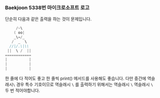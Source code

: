 ###  Baekjoon 5338번 마이크로소프트 로고

단순히 다음과 같은 출력을 하는 것이 문제입니다.

```swift
     /~\
    ( oo|
    _\=/_
   /  _  \
  //|/.\|\\
 ||  \ /  ||
============
|          |
|          |
|          |
```

한 줄에 다 적어도 좋고 한 줄씩 print() 메서드를 사용해도 좋습니다. 다만 중간에 역슬래시`\` 경우 특수 기호이므로 역슬래시 `\` 를 출력하기 위해서는 역슬래시 `\` 역슬래시 `\` 두 번 적어야합니다.